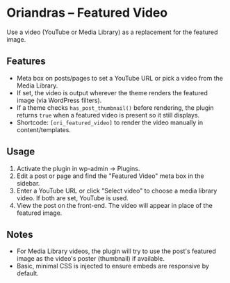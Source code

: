 # Oriandras – Featured Video

Use a video (YouTube or Media Library) as a replacement for the featured image.

## Features
- Meta box on posts/pages to set a YouTube URL or pick a video from the Media Library.
- If set, the video is output wherever the theme renders the featured image (via WordPress filters).
- If a theme checks `has_post_thumbnail()` before rendering, the plugin returns `true` when a featured video is present so it still displays.
- Shortcode: `[ori_featured_video]` to render the video manually in content/templates.

## Usage
1. Activate the plugin in wp-admin → Plugins.
2. Edit a post or page and find the "Featured Video" meta box in the sidebar.
3. Enter a YouTube URL or click "Select video" to choose a media library video. If both are set, YouTube is used.
4. View the post on the front-end. The video will appear in place of the featured image.

## Notes
- For Media Library videos, the plugin will try to use the post's featured image as the video's poster (thumbnail) if available.
- Basic, minimal CSS is injected to ensure embeds are responsive by default.
